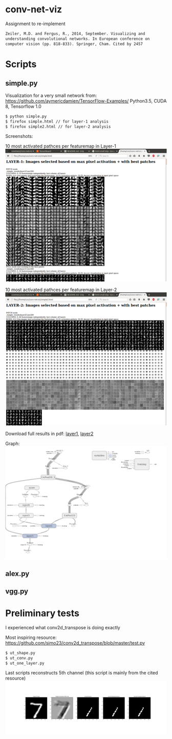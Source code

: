 # conv-net-viz

Assignment to re-implement
```
Zeiler, M.D. and Fergus, R., 2014, September. Visualizing and understanding convolutional networks. In European conference on computer vision (pp. 818-833). Springer, Cham. Cited by 2457
```

# Scripts

## simple.py
Visualization for a very small network from: https://github.com/aymericdamien/TensorFlow-Examples/
Python3.5, CUDA 8, Tensorflow 1.0
```
$ python simple.py
$ firefox simple.html // for layer-1 analysis
$ firefox simple2.html // for layer-2 analysis
```
Screenshots:

10 most activated pathces per featuremap in Layer-1
![simple screenshot](simple_screen.png)

10 most activated pathces per featuremap in Layer-2
![simple2 screenshot](simple2_screen.png)

Download full results in pdf:
[layer1](https://raw.githubusercontent.com/csnemes2/conv-net-viz/master/simple_html.pdf),
[layer2](https://raw.githubusercontent.com/csnemes2/conv-net-viz/master/simple2_html.pdf)

Graph:
![simple graph](simple_graph.png)

## alex.py
## vgg.py

# Preliminary tests
I experienced what conv2d_transpose is doing exactly

Most inspiring resource: <https://github.com/simo23/conv2d_transpose/blob/master/test.py>
```
$ ut_shape.py
$ ut_conv.py
$ ut_one_layer.py
```
Last scripts reconstructs 5th channel (this script is mainly from the cited resource)
![5th channel](DeconvTest5.png)